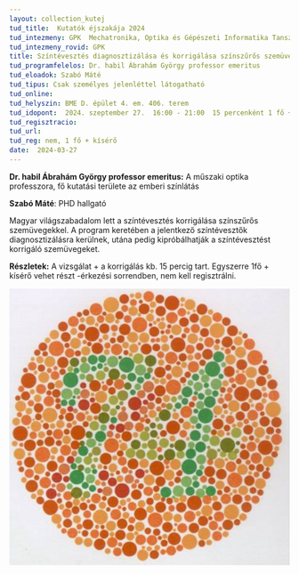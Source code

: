 ```yaml
---
layout: collection_kutej
tud_title:  Kutatók éjszakája 2024
tud_intezmeny: GPK  Mechatronika, Optika és Gépészeti Informatika Tanszék
tud_intezmeny_rovid: GPK
title: Színtévesztés diagnosztizálása és korrigálása színszűrős szemüveggel
tud_programfelelos: Dr. habil Ábrahám György professor emeritus
tud_eloadok: Szabó Máté 
tud_tipus: Csak személyes jelenléttel látogatható 
tud_online: 
tud_helyszin: BME D. épület 4. em. 406. terem
tud_idopont:  2024. szeptember 27.  16:00 - 21:00  15 percenként 1 fő + kísérője
tud_regisztracio: 
tud_url: 
tud_reg: nem, 1 fő + kísérő
date:  2024-03-27
---
```




**Dr. habil Ábrahám György professor emeritus:** A műszaki optika professzora, fő kutatási területe az emberi színlátás

**Szabó Máté**: PHD hallgató


Magyar világszabadalom lett a színtévesztés korrigálása színszűrős szemüvegekkel. A program keretében a jelentkező színtévesztők diagnosztizálásra kerülnek, utána pedig kipróbálhatják a színtévesztést korrigáló szemüvegeket. 


**Részletek:**
A vizsgálat + a korrigálás kb. 15 percig tart. Egyszerre 1fő + kísérő vehet részt -érkezési sorrendben, nem kell regisztrálni.


![Színtévesztés diagnosztizálása és korrigálása színszűrős szemüveggel](../2024/images/a-szintevesztes-oka-es-korrigalasa-szinszuros-szemuveggel.JPG)
